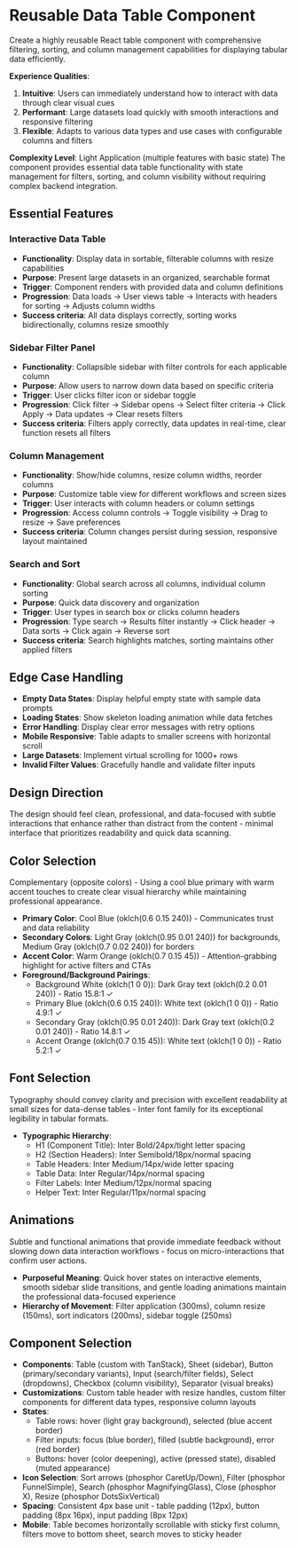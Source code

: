 # Reusable Data Table Component

Create a highly reusable React table component with comprehensive filtering, sorting, and column management capabilities for displaying tabular data efficiently.

**Experience Qualities**:
1. **Intuitive**: Users can immediately understand how to interact with data through clear visual cues
2. **Performant**: Large datasets load quickly with smooth interactions and responsive filtering
3. **Flexible**: Adapts to various data types and use cases with configurable columns and filters

**Complexity Level**: Light Application (multiple features with basic state)
The component provides essential data table functionality with state management for filters, sorting, and column visibility without requiring complex backend integration.

## Essential Features

### Interactive Data Table
- **Functionality**: Display data in sortable, filterable columns with resize capabilities
- **Purpose**: Present large datasets in an organized, searchable format
- **Trigger**: Component renders with provided data and column definitions
- **Progression**: Data loads → User views table → Interacts with headers for sorting → Adjusts column widths
- **Success criteria**: All data displays correctly, sorting works bidirectionally, columns resize smoothly

### Sidebar Filter Panel
- **Functionality**: Collapsible sidebar with filter controls for each applicable column
- **Purpose**: Allow users to narrow down data based on specific criteria
- **Trigger**: User clicks filter icon or sidebar toggle
- **Progression**: Click filter → Sidebar opens → Select filter criteria → Click Apply → Data updates → Clear resets filters
- **Success criteria**: Filters apply correctly, data updates in real-time, clear function resets all filters

### Column Management
- **Functionality**: Show/hide columns, resize column widths, reorder columns
- **Purpose**: Customize table view for different workflows and screen sizes
- **Trigger**: User interacts with column headers or column settings
- **Progression**: Access column controls → Toggle visibility → Drag to resize → Save preferences
- **Success criteria**: Column changes persist during session, responsive layout maintained

### Search and Sort
- **Functionality**: Global search across all columns, individual column sorting
- **Purpose**: Quick data discovery and organization
- **Trigger**: User types in search box or clicks column headers
- **Progression**: Type search → Results filter instantly → Click header → Data sorts → Click again → Reverse sort
- **Success criteria**: Search highlights matches, sorting maintains other applied filters

## Edge Case Handling
- **Empty Data States**: Display helpful empty state with sample data prompts
- **Loading States**: Show skeleton loading animation while data fetches
- **Error Handling**: Display clear error messages with retry options
- **Mobile Responsive**: Table adapts to smaller screens with horizontal scroll
- **Large Datasets**: Implement virtual scrolling for 1000+ rows
- **Invalid Filter Values**: Gracefully handle and validate filter inputs

## Design Direction
The design should feel clean, professional, and data-focused with subtle interactions that enhance rather than distract from the content - minimal interface that prioritizes readability and quick data scanning.

## Color Selection
Complementary (opposite colors) - Using a cool blue primary with warm accent touches to create clear visual hierarchy while maintaining professional appearance.

- **Primary Color**: Cool Blue (oklch(0.6 0.15 240)) - Communicates trust and data reliability
- **Secondary Colors**: Light Gray (oklch(0.95 0.01 240)) for backgrounds, Medium Gray (oklch(0.7 0.02 240)) for borders
- **Accent Color**: Warm Orange (oklch(0.7 0.15 45)) - Attention-grabbing highlight for active filters and CTAs
- **Foreground/Background Pairings**: 
  - Background White (oklch(1 0 0)): Dark Gray text (oklch(0.2 0.01 240)) - Ratio 15.8:1 ✓
  - Primary Blue (oklch(0.6 0.15 240)): White text (oklch(1 0 0)) - Ratio 4.9:1 ✓
  - Secondary Gray (oklch(0.95 0.01 240)): Dark Gray text (oklch(0.2 0.01 240)) - Ratio 14.8:1 ✓
  - Accent Orange (oklch(0.7 0.15 45)): White text (oklch(1 0 0)) - Ratio 5.2:1 ✓

## Font Selection
Typography should convey clarity and precision with excellent readability at small sizes for data-dense tables - Inter font family for its exceptional legibility in tabular formats.

- **Typographic Hierarchy**: 
  - H1 (Component Title): Inter Bold/24px/tight letter spacing
  - H2 (Section Headers): Inter Semibold/18px/normal spacing  
  - Table Headers: Inter Medium/14px/wide letter spacing
  - Table Data: Inter Regular/14px/normal spacing
  - Filter Labels: Inter Medium/12px/normal spacing
  - Helper Text: Inter Regular/11px/normal spacing

## Animations
Subtle and functional animations that provide immediate feedback without slowing down data interaction workflows - focus on micro-interactions that confirm user actions.

- **Purposeful Meaning**: Quick hover states on interactive elements, smooth sidebar slide transitions, and gentle loading animations maintain the professional data-focused experience
- **Hierarchy of Movement**: Filter application (300ms), column resize (150ms), sort indicators (200ms), sidebar toggle (250ms)

## Component Selection
- **Components**: Table (custom with TanStack), Sheet (sidebar), Button (primary/secondary variants), Input (search/filter fields), Select (dropdowns), Checkbox (column visibility), Separator (visual breaks)
- **Customizations**: Custom table header with resize handles, custom filter components for different data types, responsive column layouts
- **States**: 
  - Table rows: hover (light gray background), selected (blue accent border)
  - Filter inputs: focus (blue border), filled (subtle background), error (red border)
  - Buttons: hover (color deepening), active (pressed state), disabled (muted appearance)
- **Icon Selection**: Sort arrows (phosphor CaretUp/Down), Filter (phosphor FunnelSimple), Search (phosphor MagnifyingGlass), Close (phosphor X), Resize (phosphor DotsSixVertical)
- **Spacing**: Consistent 4px base unit - table padding (12px), button padding (8px 16px), input padding (8px 12px)
- **Mobile**: Table becomes horizontally scrollable with sticky first column, filters move to bottom sheet, search moves to sticky header